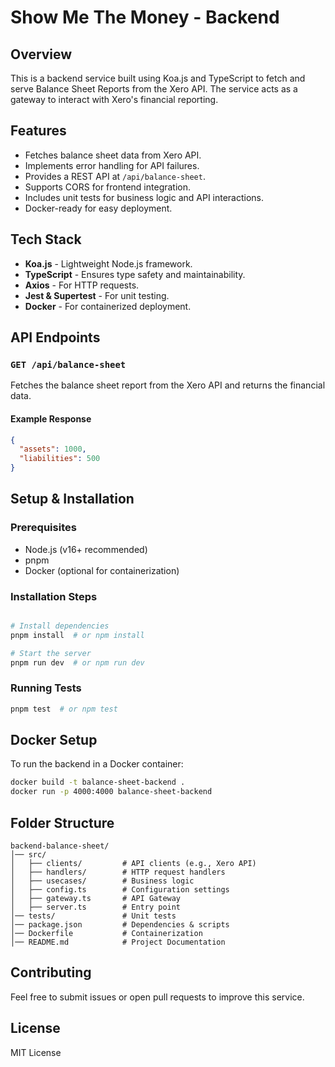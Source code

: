# Show Me The Money - Backend

## Overview
This is a backend service built using Koa.js and TypeScript to fetch and serve Balance Sheet Reports from the Xero API. The service acts as a gateway to interact with Xero's financial reporting.

## Features
- Fetches balance sheet data from Xero API.
- Implements error handling for API failures.
- Provides a REST API at `/api/balance-sheet`.
- Supports CORS for frontend integration.
- Includes unit tests for business logic and API interactions.
- Docker-ready for easy deployment.

## Tech Stack
- **Koa.js** - Lightweight Node.js framework.
- **TypeScript** - Ensures type safety and maintainability.
- **Axios** - For HTTP requests.
- **Jest & Supertest** - For unit testing.
- **Docker** - For containerized deployment.

## API Endpoints
### `GET /api/balance-sheet`
Fetches the balance sheet report from the Xero API and returns the financial data.

#### Example Response
```json
{
  "assets": 1000,
  "liabilities": 500
}
```

## Setup & Installation
### Prerequisites
- Node.js (v16+ recommended)
- pnpm 
- Docker (optional for containerization)

### Installation Steps
```sh

# Install dependencies
pnpm install  # or npm install

# Start the server
pnpm run dev  # or npm run dev
```

### Running Tests
```sh
pnpm test  # or npm test
```

## Docker Setup
To run the backend in a Docker container:
```sh
docker build -t balance-sheet-backend .
docker run -p 4000:4000 balance-sheet-backend
```

## Folder Structure
```
backend-balance-sheet/
│── src/
│   ├── clients/         # API clients (e.g., Xero API)
│   ├── handlers/        # HTTP request handlers
│   ├── usecases/        # Business logic
│   ├── config.ts        # Configuration settings
│   ├── gateway.ts       # API Gateway
│   ├── server.ts        # Entry point
│── tests/               # Unit tests
│── package.json         # Dependencies & scripts
│── Dockerfile           # Containerization
│── README.md            # Project Documentation
```

## Contributing
Feel free to submit issues or open pull requests to improve this service.

## License
MIT License